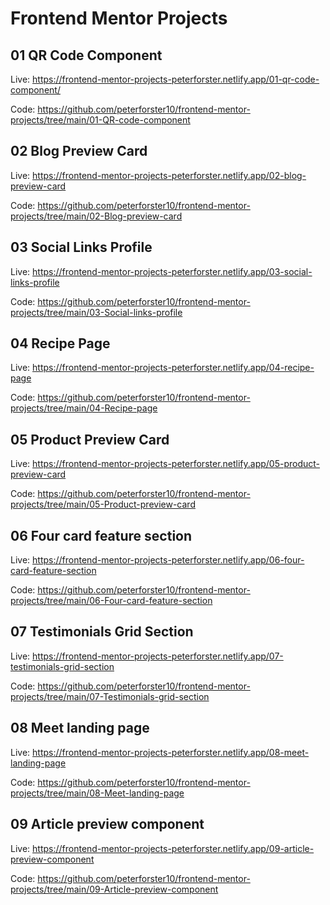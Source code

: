 # Frontend Mentor Projects

## 01 QR Code Component

Live:
https://frontend-mentor-projects-peterforster.netlify.app/01-qr-code-component/

Code:
https://github.com/peterforster10/frontend-mentor-projects/tree/main/01-QR-code-component


## 02 Blog Preview Card

Live:
https://frontend-mentor-projects-peterforster.netlify.app/02-blog-preview-card

Code:
https://github.com/peterforster10/frontend-mentor-projects/tree/main/02-Blog-preview-card


## 03 Social Links Profile

Live:
https://frontend-mentor-projects-peterforster.netlify.app/03-social-links-profile

Code:
https://github.com/peterforster10/frontend-mentor-projects/tree/main/03-Social-links-profile


## 04 Recipe Page

Live:
https://frontend-mentor-projects-peterforster.netlify.app/04-recipe-page

Code:
https://github.com/peterforster10/frontend-mentor-projects/tree/main/04-Recipe-page


## 05 Product Preview Card

Live:
https://frontend-mentor-projects-peterforster.netlify.app/05-product-preview-card

Code:
https://github.com/peterforster10/frontend-mentor-projects/tree/main/05-Product-preview-card


## 06 Four card feature section

Live:
https://frontend-mentor-projects-peterforster.netlify.app/06-four-card-feature-section

Code:
https://github.com/peterforster10/frontend-mentor-projects/tree/main/06-Four-card-feature-section


## 07 Testimonials Grid Section

Live:
https://frontend-mentor-projects-peterforster.netlify.app/07-testimonials-grid-section

Code:
https://github.com/peterforster10/frontend-mentor-projects/tree/main/07-Testimonials-grid-section


## 08 Meet landing page

Live:
https://frontend-mentor-projects-peterforster.netlify.app/08-meet-landing-page

Code:
https://github.com/peterforster10/frontend-mentor-projects/tree/main/08-Meet-landing-page


## 09 Article preview component

Live:
https://frontend-mentor-projects-peterforster.netlify.app/09-article-preview-component

Code:
https://github.com/peterforster10/frontend-mentor-projects/tree/main/09-Article-preview-component